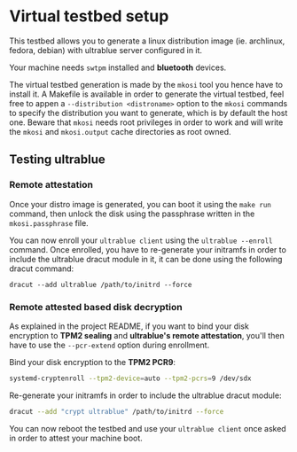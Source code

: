 # Virtual testbed setup

This testbed allows you to generate a linux distribution image (ie. archlinux, fedora, debian) with ultrablue server
configured in it.

Your machine needs `swtpm` installed and **bluetooth** devices.

The virtual testbed generation is made by the `mkosi` tool you hence have to install it. A Makefile is available in
order to generate the virtual testbed, feel free to appen a `--distribution <distroname>` option to the `mkosi`
commands to specify the distribution you want to generate, which is by default the host one. Beware that `mkosi`
needs root privileges in order to work and will write the `mkosi` and `mkosi.output` cache directories as root
owned.

## Testing ultrablue

### Remote attestation
Once your distro image is generated, you can boot it using the `make run` command, then unlock the disk using the
passphrase written in the `mkosi.passphrase` file.

You can now enroll your `ultrablue client` using the `ultrablue --enroll` command. Once enrolled, you have to
re-generate your initramfs in order to include the ultrablue dracut module in it, it can be done using the
following dracut command:

```
dracut --add ultrablue /path/to/initrd --force
```

### Remote attested based disk decryption
As explained in the project README, if you want to bind your disk encryption to **TPM2 sealing** and **ultrablue's remote attestation**, you'll then have to use the `--pcr-extend` option during enrollment.

Bind your disk encryption to the **TPM2 PCR9**:
```bash
systemd-cryptenroll --tpm2-device=auto --tpm2-pcrs=9 /dev/sdx
```

Re-generate your initramfs in order to include the ultrablue dracut module:
```bash
dracut --add "crypt ultrablue" /path/to/initrd --force
```

You can now reboot the testbed and use your `ultrablue client` once asked in order to attest your machine boot.
